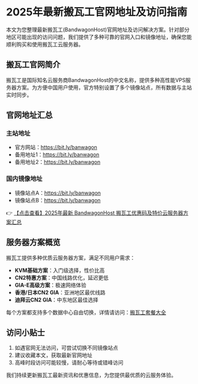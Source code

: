 # 2025年最新搬瓦工官网地址及访问指南

本文为您整理最新搬瓦工(BandwagonHost)官网地址及访问解决方案。针对部分地区可能出现的访问问题，我们提供了多种可靠的官网入口和镜像地址，确保您能顺利购买和使用搬瓦工云服务器。

## 搬瓦工官网简介

搬瓦工是国际知名云服务商BandwagonHost的中文名称，提供多种高性能VPS服务器方案。为方便中国用户使用，官方特别设置了多个镜像站点，所有数据与主站实时同步。

## 官网地址汇总

### 主站地址
- 官方网站：https://bit.ly/banwagon
- 备用地址1：https://bit.ly/banwagon
- 备用地址2：https://bit.ly/banwagon

### 国内镜像地址
- 镜像站点A：https://bit.ly/banwagon
- 镜像站点B：https://bit.ly/banwagon

👉 [【点击查看】2025年最新 BandwagonHost 搬瓦工优惠码及特价云服务器方案汇总](https://bit.ly/banwagon)

## 服务器方案概览

搬瓦工提供多种优质云服务器方案，满足不同用户需求：

- **KVM基础方案**：入门级选择，性价比高
- **CN2特惠方案**：中国线路优化，延迟更低
- **GIA-E高级方案**：极速网络体验
- **香港/日本CN2 GIA**：亚洲地区最优线路
- **迪拜云CN2 GIA**：中东地区最佳选择

每个方案都支持多个数据中心自由切换，详情请访问：[搬瓦工套餐大全](https://bit.ly/banwagon)

## 访问小贴士

1. 如遇官网无法访问，可尝试切换不同镜像站点
2. 建议收藏本文，获取最新官网地址
3. 高峰时段访问可能较慢，请耐心等待或错峰访问

我们持续更新搬瓦工最新资讯和优惠信息，为您提供最优质的云服务体验。